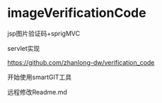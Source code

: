 # imageVerificationCode
jsp图片验证码+sprigMVC


servlet实现

https://github.com/zhanlong-dw/verification_code


开始使用smartGIT工具

远程修改Readme.md
